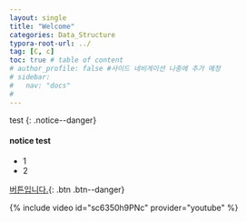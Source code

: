 ```yaml
---
layout: single
title: "Welcome"
categories: Data_Structure
typora-root-url: ../
tag: [C, c]
toc: true # table of content
# author_profile: false #사이드 네비게이션 나중에 추가 예정
# sidebar:
#   nav: "docs"
#
---
```


test
{: .notice--danger}

<div class="notice--success">
<h4>notice test</h4>
<ul>
  <li>1</li>
  <li>2</li>
</ul>
</div>

[버튼입니다.](#link){: .btn .btn--danger}

{% include video id="sc6350h9PNc" provider="youtube" %}
